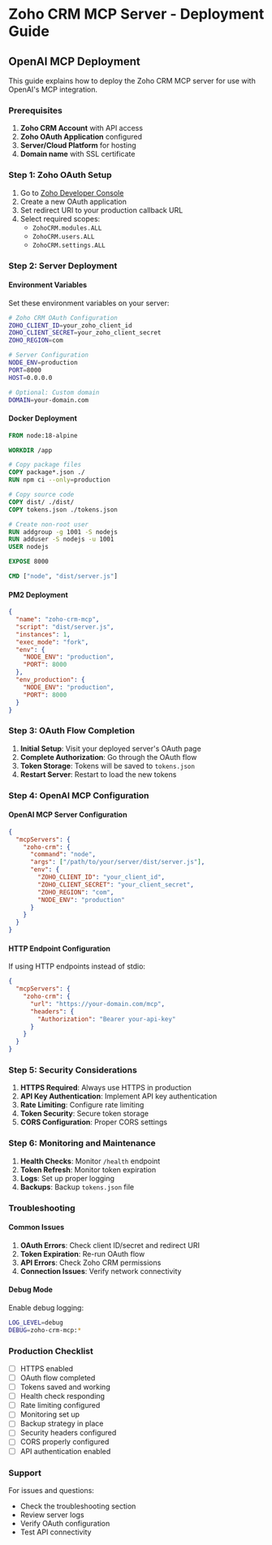 # Zoho CRM MCP Server - Deployment Guide

## OpenAI MCP Deployment

This guide explains how to deploy the Zoho CRM MCP server for use with OpenAI's MCP integration.

### Prerequisites

1. **Zoho CRM Account** with API access
2. **Zoho OAuth Application** configured
3. **Server/Cloud Platform** for hosting
4. **Domain name** with SSL certificate

### Step 1: Zoho OAuth Setup

1. Go to [Zoho Developer Console](https://api-console.zoho.com/)
2. Create a new OAuth application
3. Set redirect URI to your production callback URL
4. Select required scopes:
   - `ZohoCRM.modules.ALL`
   - `ZohoCRM.users.ALL`
   - `ZohoCRM.settings.ALL`

### Step 2: Server Deployment

#### Environment Variables

Set these environment variables on your server:

```bash
# Zoho CRM OAuth Configuration
ZOHO_CLIENT_ID=your_zoho_client_id
ZOHO_CLIENT_SECRET=your_zoho_client_secret
ZOHO_REGION=com

# Server Configuration
NODE_ENV=production
PORT=8000
HOST=0.0.0.0

# Optional: Custom domain
DOMAIN=your-domain.com
```

#### Docker Deployment

```dockerfile
FROM node:18-alpine

WORKDIR /app

# Copy package files
COPY package*.json ./
RUN npm ci --only=production

# Copy source code
COPY dist/ ./dist/
COPY tokens.json ./tokens.json

# Create non-root user
RUN addgroup -g 1001 -S nodejs
RUN adduser -S nodejs -u 1001
USER nodejs

EXPOSE 8000

CMD ["node", "dist/server.js"]
```

#### PM2 Deployment

```json
{
  "name": "zoho-crm-mcp",
  "script": "dist/server.js",
  "instances": 1,
  "exec_mode": "fork",
  "env": {
    "NODE_ENV": "production",
    "PORT": 8000
  },
  "env_production": {
    "NODE_ENV": "production",
    "PORT": 8000
  }
}
```

### Step 3: OAuth Flow Completion

1. **Initial Setup**: Visit your deployed server's OAuth page
2. **Complete Authorization**: Go through the OAuth flow
3. **Token Storage**: Tokens will be saved to `tokens.json`
4. **Restart Server**: Restart to load the new tokens

### Step 4: OpenAI MCP Configuration

#### OpenAI MCP Server Configuration

```json
{
  "mcpServers": {
    "zoho-crm": {
      "command": "node",
      "args": ["/path/to/your/server/dist/server.js"],
      "env": {
        "ZOHO_CLIENT_ID": "your_client_id",
        "ZOHO_CLIENT_SECRET": "your_client_secret",
        "ZOHO_REGION": "com",
        "NODE_ENV": "production"
      }
    }
  }
}
```

#### HTTP Endpoint Configuration

If using HTTP endpoints instead of stdio:

```json
{
  "mcpServers": {
    "zoho-crm": {
      "url": "https://your-domain.com/mcp",
      "headers": {
        "Authorization": "Bearer your-api-key"
      }
    }
  }
}
```

### Step 5: Security Considerations

1. **HTTPS Required**: Always use HTTPS in production
2. **API Key Authentication**: Implement API key authentication
3. **Rate Limiting**: Configure rate limiting
4. **Token Security**: Secure token storage
5. **CORS Configuration**: Proper CORS settings

### Step 6: Monitoring and Maintenance

1. **Health Checks**: Monitor `/health` endpoint
2. **Token Refresh**: Monitor token expiration
3. **Logs**: Set up proper logging
4. **Backups**: Backup `tokens.json` file

### Troubleshooting

#### Common Issues

1. **OAuth Errors**: Check client ID/secret and redirect URI
2. **Token Expiration**: Re-run OAuth flow
3. **API Errors**: Check Zoho CRM permissions
4. **Connection Issues**: Verify network connectivity

#### Debug Mode

Enable debug logging:

```bash
LOG_LEVEL=debug
DEBUG=zoho-crm-mcp:*
```

### Production Checklist

- [ ] HTTPS enabled
- [ ] OAuth flow completed
- [ ] Tokens saved and working
- [ ] Health check responding
- [ ] Rate limiting configured
- [ ] Monitoring set up
- [ ] Backup strategy in place
- [ ] Security headers configured
- [ ] CORS properly configured
- [ ] API authentication enabled

### Support

For issues and questions:
- Check the troubleshooting section
- Review server logs
- Verify OAuth configuration
- Test API connectivity
